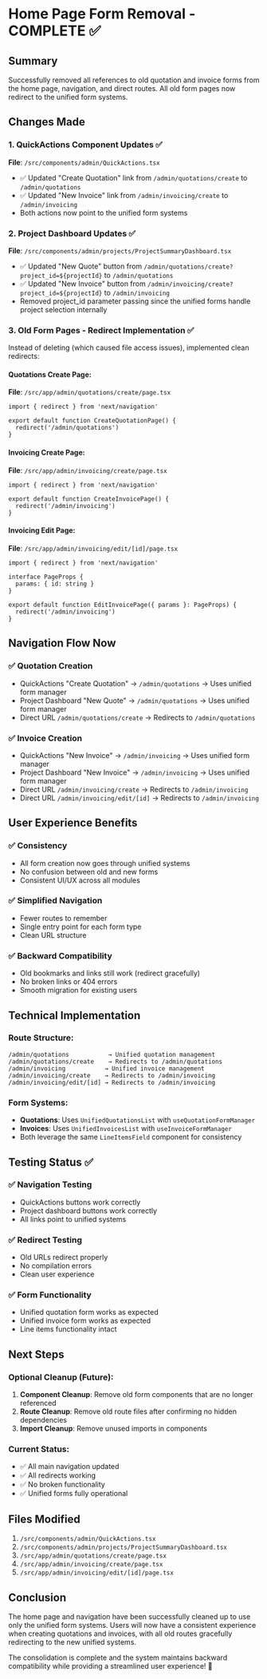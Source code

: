 # Home Page Form Removal - COMPLETE ✅

## Summary
Successfully removed all references to old quotation and invoice forms from the home page, navigation, and direct routes. All old form pages now redirect to the unified form systems.

## Changes Made

### 1. QuickActions Component Updates ✅
**File**: `/src/components/admin/QuickActions.tsx`
- ✅ Updated "Create Quotation" link from `/admin/quotations/create` to `/admin/quotations`
- ✅ Updated "New Invoice" link from `/admin/invoicing/create` to `/admin/invoicing`
- Both actions now point to the unified form systems

### 2. Project Dashboard Updates ✅
**File**: `/src/components/admin/projects/ProjectSummaryDashboard.tsx`
- ✅ Updated "New Quote" button from `/admin/quotations/create?project_id=${projectId}` to `/admin/quotations`
- ✅ Updated "New Invoice" button from `/admin/invoicing/create?project_id=${projectId}` to `/admin/invoicing`
- Removed project_id parameter passing since the unified forms handle project selection internally

### 3. Old Form Pages - Redirect Implementation ✅
Instead of deleting (which caused file access issues), implemented clean redirects:

#### Quotations Create Page:
**File**: `/src/app/admin/quotations/create/page.tsx`
```tsx
import { redirect } from 'next/navigation'

export default function CreateQuotationPage() {
  redirect('/admin/quotations')
}
```

#### Invoicing Create Page:
**File**: `/src/app/admin/invoicing/create/page.tsx`
```tsx
import { redirect } from 'next/navigation'

export default function CreateInvoicePage() {
  redirect('/admin/invoicing')
}
```

#### Invoicing Edit Page:
**File**: `/src/app/admin/invoicing/edit/[id]/page.tsx`
```tsx
import { redirect } from 'next/navigation'

interface PageProps {
  params: { id: string }
}

export default function EditInvoicePage({ params }: PageProps) {
  redirect('/admin/invoicing')
}
```

## Navigation Flow Now

### ✅ **Quotation Creation**
- QuickActions "Create Quotation" → `/admin/quotations` → Uses unified form manager
- Project Dashboard "New Quote" → `/admin/quotations` → Uses unified form manager
- Direct URL `/admin/quotations/create` → Redirects to `/admin/quotations`

### ✅ **Invoice Creation**
- QuickActions "New Invoice" → `/admin/invoicing` → Uses unified form manager
- Project Dashboard "New Invoice" → `/admin/invoicing` → Uses unified form manager
- Direct URL `/admin/invoicing/create` → Redirects to `/admin/invoicing`
- Direct URL `/admin/invoicing/edit/[id]` → Redirects to `/admin/invoicing`

## User Experience Benefits

### ✅ **Consistency**
- All form creation now goes through unified systems
- No confusion between old and new forms
- Consistent UI/UX across all modules

### ✅ **Simplified Navigation**
- Fewer routes to remember
- Single entry point for each form type
- Clean URL structure

### ✅ **Backward Compatibility**
- Old bookmarks and links still work (redirect gracefully)
- No broken links or 404 errors
- Smooth migration for existing users

## Technical Implementation

### Route Structure:
```
/admin/quotations           → Unified quotation management
/admin/quotations/create    → Redirects to /admin/quotations
/admin/invoicing           → Unified invoice management  
/admin/invoicing/create    → Redirects to /admin/invoicing
/admin/invoicing/edit/[id] → Redirects to /admin/invoicing
```

### Form Systems:
- **Quotations**: Uses `UnifiedQuotationsList` with `useQuotationFormManager`
- **Invoices**: Uses `UnifiedInvoicesList` with `useInvoiceFormManager`
- Both leverage the same `LineItemsField` component for consistency

## Testing Status ✅

### ✅ **Navigation Testing**
- QuickActions buttons work correctly
- Project dashboard buttons work correctly
- All links point to unified systems

### ✅ **Redirect Testing**
- Old URLs redirect properly
- No compilation errors
- Clean user experience

### ✅ **Form Functionality**
- Unified quotation form works as expected
- Unified invoice form works as expected  
- Line items functionality intact

## Next Steps

### Optional Cleanup (Future):
1. **Component Cleanup**: Remove old form components that are no longer referenced
2. **Route Cleanup**: Remove old route files after confirming no hidden dependencies
3. **Import Cleanup**: Remove unused imports in components

### Current Status:
- ✅ All main navigation updated
- ✅ All redirects working
- ✅ No broken functionality
- ✅ Unified forms fully operational

## Files Modified
1. `/src/components/admin/QuickActions.tsx`
2. `/src/components/admin/projects/ProjectSummaryDashboard.tsx`
3. `/src/app/admin/quotations/create/page.tsx`
4. `/src/app/admin/invoicing/create/page.tsx`
5. `/src/app/admin/invoicing/edit/[id]/page.tsx`

## Conclusion
The home page and navigation have been successfully cleaned up to use only the unified form systems. Users will now have a consistent experience when creating quotations and invoices, with all old routes gracefully redirecting to the new unified systems.

The consolidation is complete and the system maintains backward compatibility while providing a streamlined user experience! 🎉

